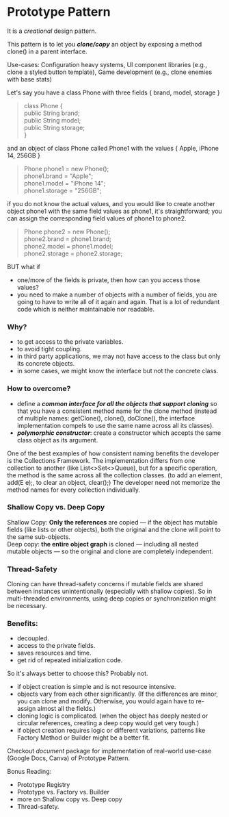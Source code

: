 # Prototype Pattern

It is a _creational_ design pattern.

This pattern is to let you **_clone/copy_** an object by exposing a method clone() in a parent interface.

Use-cases: Configuration heavy systems, UI component libraries (e.g., clone a styled button template), Game development (e.g., clone enemies with base stats)

Let's say you have a class Phone with three fields { brand, model, storage } <br>
> class Phone { <br>
>   public String brand; <br>
>   public String model; <br>
>   public String storage; <br>
> } <br>

and an object of class Phone called Phone1 with the values { Apple, iPhone 14, 256GB } <br>
> Phone phone1 = new Phone(); <br>
> phone1.brand = "Apple"; <br>
> phone1.model = "iPhone 14"; <br>
> phone1.storage = "256GB"; <br>

if you do not know the actual values,
and you would like to create another object phone1 with the same field values as phone1, it's straightforward;
you can assign the corresponding field values of phone1 to phone2.
> Phone phone2 = new Phone(); <br>
> phone2.brand = phone1.brand; <br>
> phone2.model = phone1.model; <br>
> phone2.storage = phone2.storage; <br>

BUT what if 
- one/more of the fields is private, then how can you access those values?
- you need to make a number of objects with a number of fields,
you are going to have to write all of it again and again.
That is a lot of redundant code which is neither maintainable nor readable.

### Why?
- to get access to the private variables.
- to avoid tight coupling.
- in third party applications, we may not have access to the class but only its concrete objects.
- in some cases, we might know the interface but not the concrete class.

### How to overcome? <br>
- define a **_common interface for all the objects that support cloning_**
so that you have a consistent method name for the clone method
(instead of multiple names: getClone(), clone(), doClone(),
the interface implementation compels to use the same name across all its classes).
- **_polymorphic constructor_**: create a constructor which accepts the same class object as its argument.

One of the best examples of how consistent naming benefits the developer is the Collections Framework.
The implementation differs from one collection to another (like List<>Set<>Queue),
but for a specific operation, the method is the same across all the collection classes.
(to add an element, add(E e);, to clear an object, clear();)
The developer need not memorize the method names for every collection individually.

### Shallow Copy vs. Deep Copy
Shallow Copy: **Only the references** are copied —
if the object has mutable fields (like lists or other objects),
both the original and the clone will point to the same sub-objects.
<br>
Deep copy: **the entire object graph** is cloned — including all nested mutable objects —
so the original and clone are completely independent.

### Thread-Safety
Cloning can have thread-safety concerns if mutable fields are shared between instances unintentionally
(especially with shallow copies).
So in multi-threaded environments, using deep copies or synchronization might be necessary.

### Benefits:
- decoupled.
- access to the private fields.
- saves resources and time.
- get rid of repeated initialization code.

So it's always better to choose this? Probably not.
- if object creation is simple and is not resource intensive.
- objects vary from each other significantly. (If the differences are minor, you can clone and modify. Otherwise, you would again have to re-assign almost all the fields.)
- cloning logic is complicated. (when the object has deeply nested or circular references, creating a deep copy would get very tough.)
- if object creation requires logic or different variations, patterns like Factory Method or Builder might be a better fit.

Checkout _document_ package for implementation of real-world use-case (Google Docs, Canva) of Prototype Pattern.

Bonus Reading: 
- Prototype Registry
- Prototype vs. Factory vs. Builder
- more on Shallow copy vs. Deep copy
- Thread-safety.
